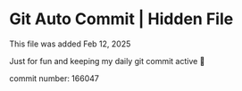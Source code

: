 # Git Auto Commit | Hidden File

This file was added Feb 12, 2025

Just for fun and keeping my daily git commit active 🤪

commit number: 166047

